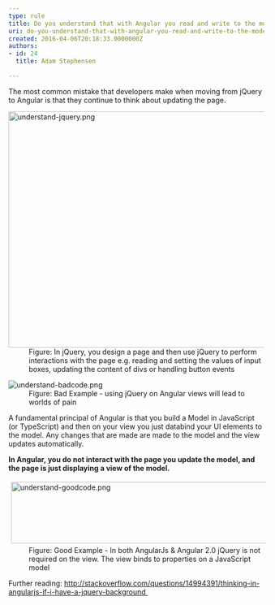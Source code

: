 ```yaml
---
type: rule
title: Do you understand that with Angular you read and write to the model... never to the page? (a.k.a. Forget about jQuery)
uri: do-you-understand-that-with-angular-you-read-and-write-to-the-model-never-to-the-page-aka-forget-about-jquery
created: 2016-04-06T20:18:33.0000000Z
authors:
- id: 24
  title: Adam Stephensen

---
```




<span class='intro'> <p>​The most common mistake that developers make when moving from jQuery to Angular is that they continue to think about updating the page.<br></p> </span>

<dl class="image"><dt> <img alt="understand-jquery.png" src="understand-jquery.png" style="width&#58;750px;height&#58;465px;" /></dt><dd>Figure&#58; In jQuery, you design a page and then use jQuery to perform interactions with the page e.g. reading and setting the values of input boxes, updating the content of divs or handling button events</dd></dl><dl class="badImage"><dt><img alt="understand-badcode.png" src="understand-badcode.png" /> </dt><dd>Figure&#58; Bad Example - using jQuery on Angular views will lead to worlds of pain</dd></dl><p>A fundamental principal of Angular is that you build a Model in JavaScript (or TypeScript) and then on your view you just databind your UI elements to the model. Any changes that are made are made to the model and the view updates automatically.</p><p><strong>In Angular,&#160;you do&#160;not interact&#160;with the page you update the model, and the page is just displaying a view of the model.</strong></p><dl class="goodImage"><dt><img alt="understand-goodcode.png" src="understand-goodcode.png" style="margin&#58;5px;width&#58;750px;height&#58;121px;" /></dt><dd>Figure&#58; Good Example - In both AngularJs &amp; Angular 2.0 jQuery is not required on the view. The view binds to properties on a JavaScript model</dd></dl><p>Further reading&#58;&#160;<a href="http&#58;//stackoverflow.com/questions/14994391/thinking-in-angularjs-if-i-have-a-jquery-background" target="_blank">http&#58;//stackoverflow.com/questions/14994391/thinking-in-angularjs-if-i-have-a-jquery-background </a> <img title="You are now leaving SSW" src="/Style%20Library/SSW/CoreImages/external.gif" alt="" /> </p>


